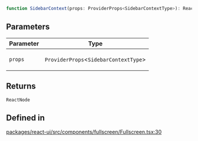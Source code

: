 ```ts
function SidebarContext(props: ProviderProps<SidebarContextType>): ReactNode
```

## Parameters

<table>
<thead>
<tr>
<th>Parameter</th>
<th>Type</th>
</tr>
</thead>
<tbody>
<tr>
<td>

`props`

</td>
<td>

`ProviderProps`\<`SidebarContextType`\>

</td>
</tr>
</tbody>
</table>

## Returns

`ReactNode`

## Defined in

[packages/react-ui/src/components/fullscreen/Fullscreen.tsx:30](https://github.com/thesysdev/crayonai/blob/f566456db11ebf0674916d45b40423bef47282cf/frontend-sdk/packages/react-ui/src/components/fullscreen/Fullscreen.tsx#L30)
